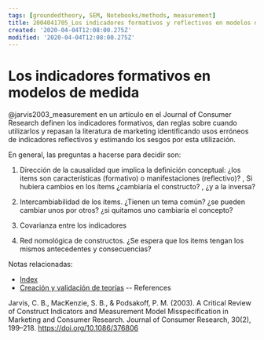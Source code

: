 ```yaml
---
tags: [groundedtheory, SEM, Notebooks/methods, measurement]
title: 2004041705_Los indicadores formativos y reflectivos en modelos de medida
created: '2020-04-04T12:08:00.275Z'
modified: '2020-04-04T12:08:00.275Z'
---
```


# Los indicadores formativos en modelos de medida

@jarvis2003_measurement en un artículo en el Journal of Consumer Research definen los indicadores formativos, dan reglas sobre cuando utilizarlos y repasan la literatura de marketing identificando usos erróneos de indicadores reflectivos y estimando los sesgos por esta utilización.

En general, las preguntas a hacerse para decidir son:

1. Dirección de la causalidad que implica la definición conceptual: ¿los items son características (formativo) o manifestaciones (reflectivo)? , Si hubiera cambios en los ítems ¿cambiaría el constructo? , ¿y a la inversa?

2. Intercambiabilidad de los ítems. ¿Tienen un tema común? ¿se pueden cambiar unos por otros? ¿si quitamos uno cambiaría el concepto? 
3. Covarianza entre los indicadores

4. Red nomológica de constructos. ¿Se espera que los items tengan los mismos antecedentes y consecuencias?

Notas relacionadas:


- [Index](_2003101705_index.md)
- [Creación y validación de teorías](2003191208_creacion_modelo_grounded_theory.md)
--
References

Jarvis, C. B., MacKenzie, S. B., & Podsakoff, P. M. (2003). A Critical Review of Construct Indicators and Measurement Model Misspecification in Marketing and Consumer Research. Journal of Consumer Research, 30(2), 199–218. https://doi.org/10.1086/376806